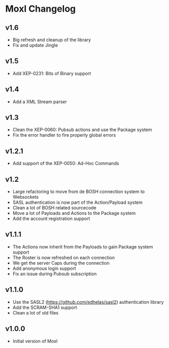 Moxl Changelog
================

v1.6
---------------------------
 * Big refresh and cleanup of the library
 * Fix and update Jingle

v1.5
---------------------------
 * Add XEP-0231: Bits of Binary support

v1.4
---------------------------
 * Add a XML Stream parser

v1.3
---------------------------
 * Clean the XEP-0060: Pubsub actions and use the Package system
 * Fix the error handler to fire properly global errors

v1.2.1
---------------------------
 * Add support of the XEP-0050: Ad-Hoc Commands

v1.2
---------------------------
 * Large refactoring to move from de BOSH connection system to Websockets
 * SASL authentication is now part of the Action/Payload system
 * Clean a lot of BOSH related sourcecode
 * Move a lot of Payloads and Actions to the Package system
 * Add the account registration support

v1.1.1
---------------------------
 * The Actions now inherit from the Payloads to gain Package system support
 * The Roster is now refreshed on each connection
 * We get the server Caps during the connection
 * Add anonymous login support
 * Fix an issue during Pubsub subscription

v1.1.0
---------------------------

 * Use the SASL2 (https://github.com/edhelas/sasl2) authentication library
 * Add the SCRAM-SHA1 support
 * Clean a lot of old files

v1.0.0
---------------------------

 * Initial version of Moxl
